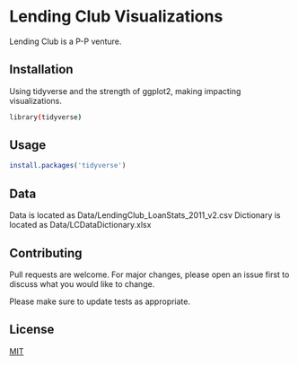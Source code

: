 # Lending Club Visualizations

Lending Club is a P-P venture. 

## Installation

Using tidyverse and the strength of ggplot2, making impacting visualizations.

```bash
library(tidyverse)
```

## Usage

```r
install.packages('tidyverse')
```

## Data

Data is located as Data/LendingClub_LoanStats_2011_v2.csv
Dictionary is located as Data/LCDataDictionary.xlsx

## Contributing
Pull requests are welcome. For major changes, please open an issue first to discuss what you would like to change.

Please make sure to update tests as appropriate.

## License
[MIT](https://choosealicense.com/licenses/mit/)
